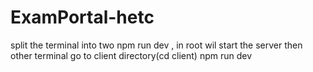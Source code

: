 # ExamPortal-hetc
split the terminal into two 
npm run dev , in root wil start the server 
then other terminal go to client directory(cd client) npm run dev